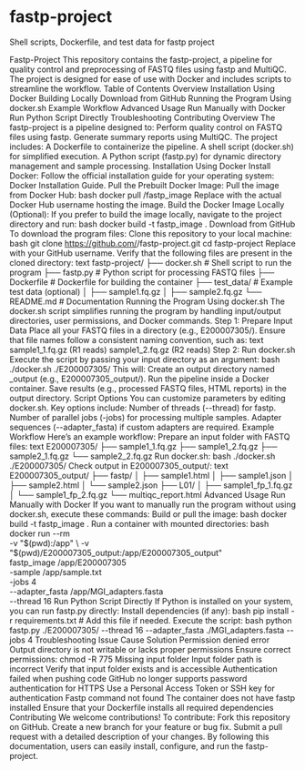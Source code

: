 # fastp-project
Shell scripts, Dockerfile, and test data for fastp project

Fastp-Project
This repository contains the fastp-project, a pipeline for quality control and preprocessing of FASTQ files using fastp and MultiQC. The project is designed for ease of use with Docker and includes scripts to streamline the workflow.
Table of Contents
Overview
Installation
Using Docker
Building Locally
Download from GitHub
Running the Program
Using docker.sh
Example Workflow
Advanced Usage
Run Manually with Docker
Run Python Script Directly
Troubleshooting
Contributing
Overview
The fastp-project is a pipeline designed to:
Perform quality control on FASTQ files using fastp.
Generate summary reports using MultiQC.
The project includes:
A Dockerfile to containerize the pipeline.
A shell script (docker.sh) for simplified execution.
A Python script (fastp.py) for dynamic directory management and sample processing.
Installation
Using Docker
Install Docker:
Follow the official installation guide for your operating system: Docker Installation Guide.
Pull the Prebuilt Docker Image:
Pull the image from Docker Hub:
bash
docker pull <your-docker-id>/fastp_image
Replace <your-docker-id> with the actual Docker Hub username hosting the image.
Build the Docker Image Locally (Optional):
If you prefer to build the image locally, navigate to the project directory and run:
bash
docker build -t fastp_image .
Download from GitHub
To download the program files:
Clone this repository to your local machine:
bash
git clone https://github.com/<your-github-username>/fastp-project.git
cd fastp-project
Replace <your-github-username> with your GitHub username.
Verify that the following files are present in the cloned directory:
text
fastp-project/
├── docker.sh          # Shell script to run the program
├── fastp.py           # Python script for processing FASTQ files
├── Dockerfile         # Dockerfile for building the container
├── test_data/         # Example test data (optional)
│   ├── sample1.fq.gz
│   ├── sample2.fq.gz
└── README.md          # Documentation
Running the Program
Using docker.sh
The docker.sh script simplifies running the program by handling input/output directories, user permissions, and Docker commands.
Step 1: Prepare Input Data
Place all your FASTQ files in a directory (e.g., E200007305/). Ensure that file names follow a consistent naming convention, such as:
text
sample1_1.fq.gz (R1 reads)
sample1_2.fq.gz (R2 reads)
Step 2: Run docker.sh
Execute the script by passing your input directory as an argument:
bash
./docker.sh ./E200007305/
This will:
Create an output directory named <input-directory>_output (e.g., E200007305_output/).
Run the pipeline inside a Docker container.
Save results (e.g., processed FASTQ files, HTML reports) in the output directory.
Script Options
You can customize parameters by editing docker.sh. Key options include:
Number of threads (--thread) for fastp.
Number of parallel jobs (-jobs) for processing multiple samples.
Adapter sequences (--adapter_fasta) if custom adapters are required.
Example Workflow
Here’s an example workflow:
Prepare an input folder with FASTQ files:
text
E200007305/
├── sample1_1.fq.gz
├── sample1_2.fq.gz
├── sample2_1.fq.gz
└── sample2_2.fq.gz
Run docker.sh:
bash
./docker.sh ./E200007305/
Check output in E200007305_output/:
text
E200007305_output/
├── fastp/
│   ├── sample1.html
│   ├── sample1.json
│   ├── sample2.html
│   └── sample2.json
├── L01/
│   ├── sample1_fp_1.fq.gz
│   └── sample1_fp_2.fq.gz
└── multiqc_report.html
Advanced Usage
Run Manually with Docker
If you want to manually run the program without using docker.sh, execute these commands:
Build or pull the image:
bash
docker build -t fastp_image .
Run a container with mounted directories:
bash
docker run --rm \
    -v "$(pwd):/app" \
    -v "$(pwd)/E200007305_output:/app/E200007305_output" \
    fastp_image /app/E200007305 \
    -sample /app/sample.txt \
    -jobs 4 \
    --adapter_fasta /app/MGI_adapters.fasta \
    --thread 16
Run Python Script Directly
If Python is installed on your system, you can run fastp.py directly:
Install dependencies (if any):
bash
pip install -r requirements.txt  # Add this file if needed.
Execute the script:
bash
python fastp.py ./E200007305/ --thread 16 --adapter_fasta ./MGI_adapters.fasta --jobs 4
Troubleshooting
Issue	Cause	Solution
Permission denied error	Output directory is not writable or lacks proper permissions	Ensure correct permissions: chmod -R 775 <output-directory>
Missing input folder	Input folder path is incorrect	Verify that input folder exists and is accessible
Authentication failed when pushing code	GitHub no longer supports password authentication for HTTPS	Use a Personal Access Token or SSH key for authentication
Fastp command not found	The container does not have fastp installed	Ensure that your Dockerfile installs all required dependencies
Contributing
We welcome contributions! To contribute:
Fork this repository on GitHub.
Create a new branch for your feature or bug fix.
Submit a pull request with a detailed description of your changes.
By following this documentation, users can easily install, configure, and run the fastp-project.
